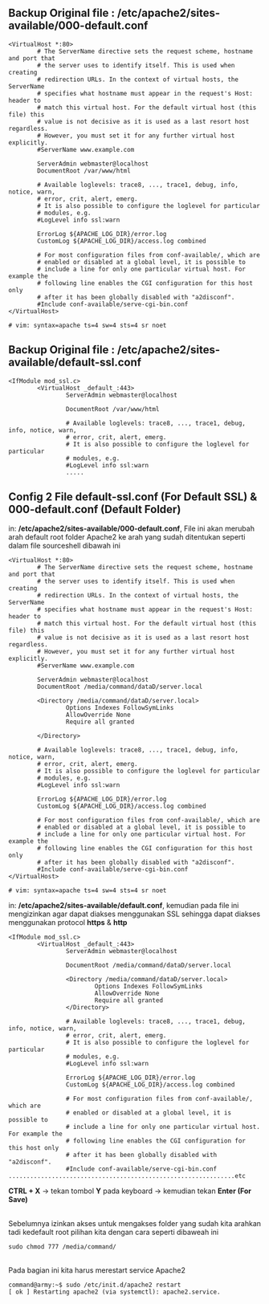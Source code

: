 ## Backup Original file : /etc/apache2/sites-available/000-default.conf
```shell
<VirtualHost *:80>
        # The ServerName directive sets the request scheme, hostname and port that
        # the server uses to identify itself. This is used when creating
        # redirection URLs. In the context of virtual hosts, the ServerName
        # specifies what hostname must appear in the request's Host: header to
        # match this virtual host. For the default virtual host (this file) this
        # value is not decisive as it is used as a last resort host regardless.
        # However, you must set it for any further virtual host explicitly.
        #ServerName www.example.com

        ServerAdmin webmaster@localhost
        DocumentRoot /var/www/html

        # Available loglevels: trace8, ..., trace1, debug, info, notice, warn,
        # error, crit, alert, emerg.
        # It is also possible to configure the loglevel for particular
        # modules, e.g.
        #LogLevel info ssl:warn

        ErrorLog ${APACHE_LOG_DIR}/error.log
        CustomLog ${APACHE_LOG_DIR}/access.log combined

        # For most configuration files from conf-available/, which are
        # enabled or disabled at a global level, it is possible to
        # include a line for only one particular virtual host. For example the
        # following line enables the CGI configuration for this host only
        # after it has been globally disabled with "a2disconf".
        #Include conf-available/serve-cgi-bin.conf
</VirtualHost>

# vim: syntax=apache ts=4 sw=4 sts=4 sr noet

```

## Backup Original file : /etc/apache2/sites-available/default-ssl.conf

```shell
<IfModule mod_ssl.c>
        <VirtualHost _default_:443>
                ServerAdmin webmaster@localhost

                DocumentRoot /var/www/html

                # Available loglevels: trace8, ..., trace1, debug, info, notice, warn,
                # error, crit, alert, emerg.
                # It is also possible to configure the loglevel for particular
                # modules, e.g.
                #LogLevel info ssl:warn
                .....
```

## Config 2 File default-ssl.conf (For Default SSL) & 000-default.conf (Default Folder)
in: **/etc/apache2/sites-available/000-default.conf**, File ini akan merubah arah default root folder Apache2 ke arah yang sudah ditentukan seperti dalam file sourceshell dibawah ini

```shell
<VirtualHost *:80>
        # The ServerName directive sets the request scheme, hostname and port that
        # the server uses to identify itself. This is used when creating
        # redirection URLs. In the context of virtual hosts, the ServerName
        # specifies what hostname must appear in the request's Host: header to
        # match this virtual host. For the default virtual host (this file) this
        # value is not decisive as it is used as a last resort host regardless.
        # However, you must set it for any further virtual host explicitly.
        #ServerName www.example.com

        ServerAdmin webmaster@localhost
        DocumentRoot /media/command/dataD/server.local

        <Directory /media/command/dataD/server.local>
                Options Indexes FollowSymLinks
                AllowOverride None
                Require all granted

        </Directory>

        # Available loglevels: trace8, ..., trace1, debug, info, notice, warn,
        # error, crit, alert, emerg.
        # It is also possible to configure the loglevel for particular
        # modules, e.g.
        #LogLevel info ssl:warn

        ErrorLog ${APACHE_LOG_DIR}/error.log
        CustomLog ${APACHE_LOG_DIR}/access.log combined

        # For most configuration files from conf-available/, which are
        # enabled or disabled at a global level, it is possible to
        # include a line for only one particular virtual host. For example the
        # following line enables the CGI configuration for this host only
        # after it has been globally disabled with "a2disconf".
        #Include conf-available/serve-cgi-bin.conf
</VirtualHost>

# vim: syntax=apache ts=4 sw=4 sts=4 sr noet
```

in: **/etc/apache2/sites-available/default.conf**, kemudian pada file ini mengizinkan agar dapat diakses menggunakan SSL sehingga dapat diakses menggunakan protocol **https** & **http**

```shell
<IfModule mod_ssl.c>
        <VirtualHost _default_:443>
                ServerAdmin webmaster@localhost

                DocumentRoot /media/command/dataD/server.local

                <Directory /media/command/dataD/server.local>
                        Options Indexes FollowSymLinks
                        AllowOverride None
                        Require all granted
                </Directory>

                # Available loglevels: trace8, ..., trace1, debug, info, notice, warn,
                # error, crit, alert, emerg.
                # It is also possible to configure the loglevel for particular
                # modules, e.g.
                #LogLevel info ssl:warn

                ErrorLog ${APACHE_LOG_DIR}/error.log
                CustomLog ${APACHE_LOG_DIR}/access.log combined

                # For most configuration files from conf-available/, which are
                # enabled or disabled at a global level, it is possible to
                # include a line for only one particular virtual host. For example the
                # following line enables the CGI configuration for this host only
                # after it has been globally disabled with "a2disconf".
                #Include conf-available/serve-cgi-bin.conf
...............................................................etc
```

**CTRL + X** -> tekan tombol **Y** pada keyboard -> kemudian tekan  **Enter (For Save)**<br><br>

Sebelumnya izinkan akses untuk mengakses folder yang sudah kita arahkan tadi kedefault root pilihan kita dengan cara seperti dibaweah ini

```shell
sudo chmod 777 /media/command/
```
<br>
Pada bagian ini kita harus merestart service Apache2

```shell
command@army:~$ sudo /etc/init.d/apache2 restart 
[ ok ] Restarting apache2 (via systemctl): apache2.service.
```
